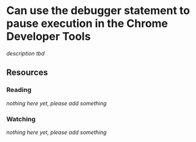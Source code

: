 # Can use the debugger statement to pause execution in the Chrome Developer Tools
_description tbd_
## Resources
### Reading
_nothing here yet, please add something_
### Watching
_nothing here yet, please add something_
